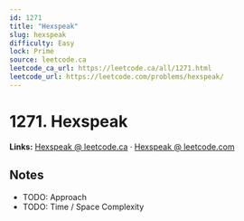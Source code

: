 ```yaml
--- 
id: 1271
title: "Hexspeak"
slug: hexspeak
difficulty: Easy
lock: Prime
source: leetcode.ca
leetcode_ca_url: https://leetcode.ca/all/1271.html
leetcode_url: https://leetcode.com/problems/hexspeak/
---
```


# 1271. Hexspeak

**Links:** [Hexspeak @ leetcode.ca](https://leetcode.ca/all/1271.html) · [Hexspeak @ leetcode.com](https://leetcode.com/problems/hexspeak/)

## Notes
- TODO: Approach
- TODO: Time / Space Complexity
